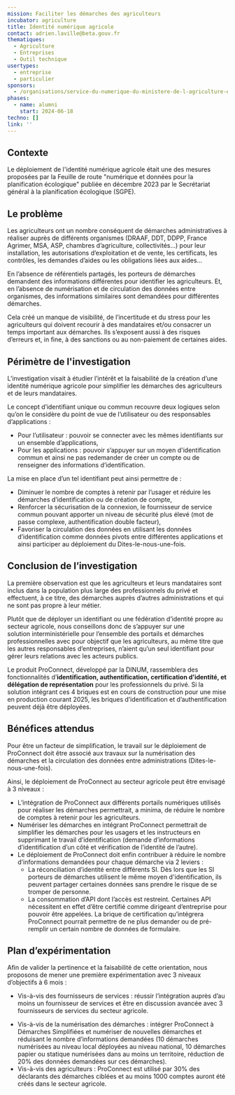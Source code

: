 ```yaml
---
mission: Faciliter les démarches des agriculteurs
incubator: agriculture
title: Identité numérique agricole
contact: adrien.laville@beta.gouv.fr
thematiques:
  - Agriculture
  - Entreprises
  - Outil technique
usertypes:
  - entreprise
  - particulier
sponsors:
  - /organisations/service-du-numerique-du-ministere-de-l-agriculture-et-de-la-souverainete-alimentaire
phases:
  - name: alumni
    start: 2024-06-18
techno: []
link: ''
---
```

## Contexte
Le déploiement de l'identité numérique agricole était une des mesures proposées par la Feuille de route "numérique et données pour la planification écologique" publiée en décembre 2023 par le Secrétariat général à la planification écologique (SGPE). 

## Le problème

Les agriculteurs ont un nombre conséquent de démarches administratives à réaliser auprès de différents organismes (DRAAF, DDT, DDPP, France Agrimer, MSA, ASP, chambres d’agriculture, collectivités…) pour leur installation, les autorisations d’exploitation et de vente, les certificats, les contrôles, les demandes d’aides ou les obligations liées aux aides…

En l’absence de référentiels partagés, les porteurs de démarches demandent des informations différentes pour identifier les agriculteurs. Et, en l’absence de numérisation et de circulation des données entre organismes, des informations similaires sont demandées pour différentes démarches.

Cela créé un manque de visibilité, de l’incertitude et du stress pour les agriculteurs qui doivent recourir à des mandataires et/ou consacrer un temps important aux démarches. Ils s’exposent aussi à des risques d’erreurs et, in fine, à des sanctions ou au non-paiement de certaines aides.

## Périmètre de l'investigation

L’investigation visait à étudier l’intérêt et la faisabilité de la création d’une identité numérique agricole pour simplifier les démarches des agriculteurs et de leurs mandataires. 

Le concept d’identifiant unique ou commun recouvre deux logiques selon qu’on le considère du point de vue de l’utilisateur ou des responsables d’applications :
* Pour l’utilisateur : pouvoir se connecter avec les mêmes identifiants sur un ensemble d’applications,
* Pour les applications : pouvoir s’appuyer sur un moyen d'identification commun et ainsi ne pas redemander de créer un compte ou de renseigner des informations d’identification. 

La mise en place d’un tel identifiant peut ainsi permettre de :
* Diminuer le nombre de comptes à retenir par l’usager et réduire les démarches d’identification ou de création de compte,
* Renforcer la sécurisation de la connexion, le fournisseur de service commun pouvant apporter un niveau de sécurité plus élevé (mot de passe complexe, authentification double facteur),
* Favoriser la circulation des données en utilisant les données d’identification comme données pivots entre différentes applications et ainsi participer au déploiement du Dites-le-nous-une-fois. 

## Conclusion de l’investigation 
La première observation est que les agriculteurs et leurs mandataires sont inclus dans la population plus large des professionnels du privé et effectuent, à ce titre, des démarches auprès d’autres administrations et qui ne sont pas propre à leur métier. 


Plutôt que de déployer un identifiant ou une fédération d’identité propre au secteur agricole, nous conseillons donc de s’appuyer sur une solution interministérielle pour l’ensemble des portails et démarches professionnelles avec pour objectif que les agriculteurs, au même titre que les autres responsables d’entreprises, n’aient qu’un seul identifiant pour gérer leurs relations avec les acteurs publics. 
 

Le produit ProConnect, développé par la DINUM, rassemblera des fonctionnalités d’**identification, authentification, certification d’identité, et délégation de représentation** pour les professionnels du privé. Si la solution intégrant ces 4 briques est en cours de construction pour une mise en production courant 2025, les briques d’identification et d’authentification peuvent déjà être déployées. 

## Bénéfices attendus 
Pour être un facteur de simplification, le travail sur le déploiement de ProConnect doit être associé aux travaux sur la numérisation des démarches et la circulation des données entre administrations (Dites-le-nous-une-fois). 

Ainsi, le déploiement de ProConnect au secteur agricole peut être envisagé à 3 niveaux : 
- L’intégration de ProConnect aux différents portails numériques utilisés pour réaliser les démarches permettrait, a minima, de réduire le nombre de comptes à retenir pour les agriculteurs.
- Numériser les démarches en intégrant ProConnect permettrait de simplifier les démarches pour les usagers et les instructeurs en supprimant le travail d’identification (demande d’informations d’identification d’un côté et vérification de l’identité de l’autre). 
- Le déploiement de ProConnect doit enfin contribuer à réduire le nombre d’informations demandées pour chaque démarche via 2 leviers : 
    - La réconciliation d’identité entre différents SI. Dès lors que les SI porteurs de démarches utilisent le même moyen d'identification, ils peuvent partager certaines données sans prendre le risque de se tromper de personne.
    - La consommation d’API dont l’accès est restreint. Certaines API nécessitent en effet d’être certifié comme dirigeant d’entreprise pour pouvoir être appelées. La brique de certification qu’intégrera ProConnect pourrait permettre de ne plus demander ou de pré-remplir un certain nombre de données de formulaire. 

## Plan d’expérimentation 
Afin de valider la pertinence et la faisabilité de cette orientation, nous proposons de mener une première expérimentation avec 3 niveaux d’objectifs à 6 mois : 
- Vis-à-vis des fournisseurs de services : réussir l’intégration auprès d’au moins un fournisseur de services et être en discussion avancée avec 3 fournisseurs de services du secteur agricole. 
* Vis-à-vis de la numérisation des démarches : intégrer ProConnect à Démarches Simplifiées et numériser de nouvelles démarches et réduisant le nombre d’informations demandées (10 démarches numérisées au niveau local déployées au niveau national, 10 démarches papier ou statique numérisées dans au moins un territoire, réduction de 20% des données demandées sur ces démarches). 
* Vis-à-vis des agriculteurs : ProConnect est utilisé par 30% des déclarants des démarches ciblées et au moins 1000 comptes auront été créés dans le secteur agricole. 
